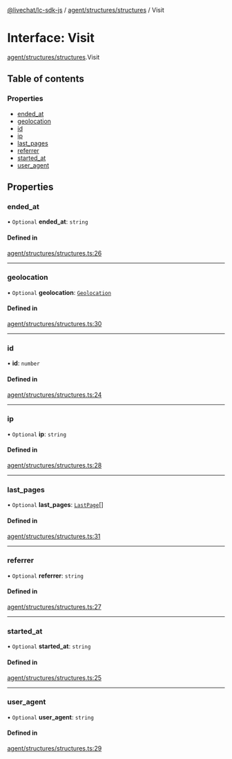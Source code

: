 [@livechat/lc-sdk-js](../README.md) / [agent/structures/structures](../modules/agent_structures_structures.md) / Visit

# Interface: Visit

[agent/structures/structures](../modules/agent_structures_structures.md).Visit

## Table of contents

### Properties

- [ended\_at](agent_structures_structures.Visit.md#ended_at)
- [geolocation](agent_structures_structures.Visit.md#geolocation)
- [id](agent_structures_structures.Visit.md#id)
- [ip](agent_structures_structures.Visit.md#ip)
- [last\_pages](agent_structures_structures.Visit.md#last_pages)
- [referrer](agent_structures_structures.Visit.md#referrer)
- [started\_at](agent_structures_structures.Visit.md#started_at)
- [user\_agent](agent_structures_structures.Visit.md#user_agent)

## Properties

### ended\_at

• `Optional` **ended\_at**: `string`

#### Defined in

[agent/structures/structures.ts:26](https://github.com/livechat/lc-sdk-js/blob/d267eeb/src/agent/structures/structures.ts#L26)

___

### geolocation

• `Optional` **geolocation**: [`Geolocation`](agent_structures_structures.Geolocation.md)

#### Defined in

[agent/structures/structures.ts:30](https://github.com/livechat/lc-sdk-js/blob/d267eeb/src/agent/structures/structures.ts#L30)

___

### id

• **id**: `number`

#### Defined in

[agent/structures/structures.ts:24](https://github.com/livechat/lc-sdk-js/blob/d267eeb/src/agent/structures/structures.ts#L24)

___

### ip

• `Optional` **ip**: `string`

#### Defined in

[agent/structures/structures.ts:28](https://github.com/livechat/lc-sdk-js/blob/d267eeb/src/agent/structures/structures.ts#L28)

___

### last\_pages

• `Optional` **last\_pages**: [`LastPage`](agent_structures_structures.LastPage.md)[]

#### Defined in

[agent/structures/structures.ts:31](https://github.com/livechat/lc-sdk-js/blob/d267eeb/src/agent/structures/structures.ts#L31)

___

### referrer

• `Optional` **referrer**: `string`

#### Defined in

[agent/structures/structures.ts:27](https://github.com/livechat/lc-sdk-js/blob/d267eeb/src/agent/structures/structures.ts#L27)

___

### started\_at

• `Optional` **started\_at**: `string`

#### Defined in

[agent/structures/structures.ts:25](https://github.com/livechat/lc-sdk-js/blob/d267eeb/src/agent/structures/structures.ts#L25)

___

### user\_agent

• `Optional` **user\_agent**: `string`

#### Defined in

[agent/structures/structures.ts:29](https://github.com/livechat/lc-sdk-js/blob/d267eeb/src/agent/structures/structures.ts#L29)
